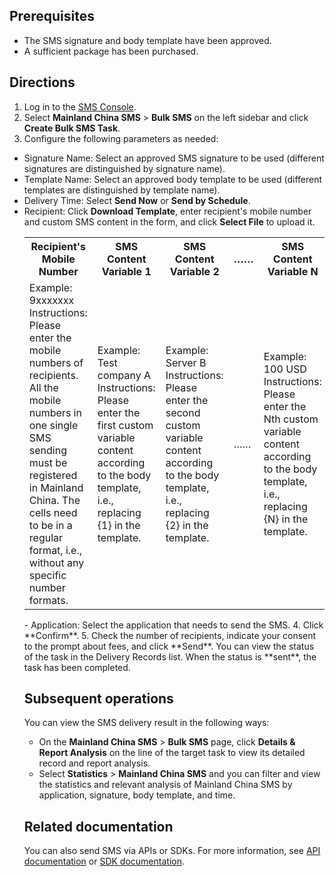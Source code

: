 ## Prerequisites

- The SMS signature and body template have been approved.
- A sufficient package has been purchased.

## Directions
1. Log in to the [SMS Console](https://console.cloud.tencent.com/smsv2).
2. Select **Mainland China SMS** > **Bulk SMS** on the left sidebar and click **Create Bulk SMS Task**.
3. Configure the following parameters as needed:
 - Signature Name: Select an approved SMS signature to be used (different signatures are distinguished by signature name).
 - Template Name: Select an approved body template to be used (different templates are distinguished by template name).
 - Delivery Time: Select **Send Now** or **Send by Schedule**.
 - Recipient: Click **Download Template**, enter recipient's mobile number and custom SMS content in the form, and click **Select File** to upload it.
   <table>
     <tr>
         <th width="22.5%">Recipient's Mobile Number</th>  
         <th width="22.5%">SMS Content Variable 1</th>  
         <th width="22.5%">SMS Content Variable 2</th>
				 <th width="10%">……</th>
				 <th>SMS Content Variable N</th>
		</tr>
	 <tr>      
      <td>Example: 9xxxxxxx <br>Instructions: Please enter the mobile numbers of recipients. All the mobile numbers in one single SMS sending must be registered in Mainland China. The cells need to be in a regular format, i.e., without any specific number formats. </td>    
	     <td>Example: Test company A <br>Instructions: Please enter the first custom variable content according to the body template, i.e., replacing {1} in the template. </td>   
	     <td>Example: Server B <br>Instructions: Please enter the second custom variable content according to the body template, i.e., replacing {2} in the template. </td>      
	     <td>……</td>        
	     <td>Example: 100 USD <br>Instructions: Please enter the Nth custom variable content according to the body template, i.e., replacing {N} in the template. </td>  
     </tr> 
</table>
 - Application: Select the application that needs to send the SMS. 
4. Click **Confirm**.
5. Check the number of recipients, indicate your consent to the prompt about fees, and click **Send**.
 You can view the status of the task in the Delivery Records list. When the status is **sent**, the task has been completed.

## Subsequent operations

You can view the SMS delivery result in the following ways:
- On the **Mainland China SMS** > **Bulk SMS** page, click **Details & Report Analysis** on the line of the target task to view its detailed record and report analysis.
- Select **Statistics** > **Mainland China SMS** and you can filter and view the statistics and relevant analysis of Mainland China SMS by application, signature, body template, and time.

## Related documentation
You can also send SMS via APIs or SDKs. For more information, see [API documentation](https://intl.cloud.tencent.com/document/product/382/13297#.E7.9F.AD.E4.BF.A1-api) or [SDK documentation](https://intl.cloud.tencent.com/document/product/382/32991).

